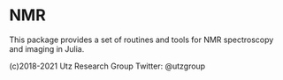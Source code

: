 # NMR
This package provides a set of routines and tools for NMR spectroscopy and imaging in Julia. 

(c)2018-2021 Utz Research Group
Twitter: @utzgroup